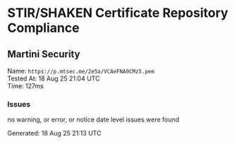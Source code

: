 # STIR/SHAKEN Certificate Repository Compliance

## Martini Security

Name: `https://p.mtsec.me/2e5a/VCAeFNA9CMz5.pem`\
Tested At: 18 Aug 25 21:04 UTC\
Time: 127ms

### Issues

no warning, or error, or notice date level issues were found

Generated: 18 Aug 25 21:13 UTC